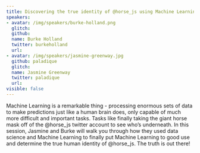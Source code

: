 ```yaml
---
title: Discovering the true identity of @horse_js using Machine Learning
speakers:
- avatar: /img/speakers/burke-holland.png
  glitch:
  github:
  name: Burke Holland
  twitter: burkeholland
  url:
- avatar: /img/speakers/jasmine-greenway.jpg
  github: paladique
  glitch:
  name: Jasmine Greenway
  twitter: paladique
  url:
visible: false
---
```


Machine Learning is a remarkable thing - processing enormous sets of data to make predictions just like a human brain does, only capable of much more difficult and important tasks. Tasks like finally taking the giant horse mask off of the @horse_js twitter account to see who’s underneath. In this session, Jasmine and Burke will walk you through how they used data science and Machine Learning to finally put Machine Learning to good use and determine the true human identity of @horse_js. The truth is out there!
